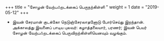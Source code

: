 ﻿+++
title = "சோழன் வேற்பஃறடக்கைப் பெருநற்கிள்ளி  "
weight = 1
date = "2019-05-12"
+++


-  இவன் சேரமான் குடக்கோ நெடுஞ்சேரலாதனோடு போர்செய்து இறந்தான். அக்காலத்து இவனைப் பாடிய புலவர்: கழாத்தலையார், பரணர்; இவன் பெயர் சோழன் வேற்பஃறடக்கைப் பெருவிறற்கிள்ளியெனவும் வழங்கும். 
  
